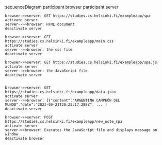 sequenceDiagram
    participant browser
    participant server
    
    browser->>server: GET https://studies.cs.helsinki.fi/exampleapp/spa
    activate server
    server-->>browser: HTML document
    deactivate server
    
    browser->>server: GET https://studies.cs.helsinki.fi/exampleapp/main.css
    activate server
    server-->>browser: the css file
    deactivate server
    
    browser->>server: GET https://studies.cs.helsinki.fi/exampleapp/spa.js
    activate server
    server-->>browser: the JavaScript file
    deactivate server
    
    
    browser->>server: GET https://studies.cs.helsinki.fi/exampleapp/data.json
    activate server
    server-->>browser: [{"content":"ARGENTINA CAMPEÓN DEL MUNDO","date":"2023-09-21T20:23:17.288Z", ... ]
    deactivate server    

    browser->>server: POST https://studies.cs.helsinki.fi/exampleapp/new_note_spa
    activate server
    server->>browser: Executes the JavaScript file and displays message on window
    deactivate browser
